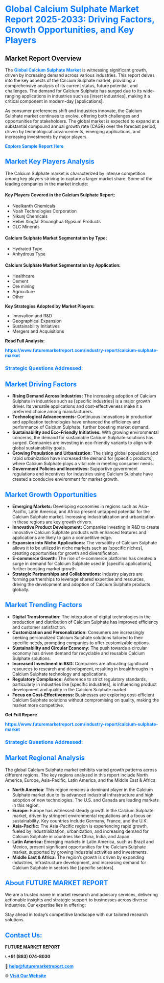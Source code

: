 <h1 style="color: #007BFF;">Global Calcium Sulphate Market Report 2025-2033: Driving Factors, Growth Opportunities, and Key Players</h1>

<section id="overview">
<h2>Market Report Overview</h2>
<p>The <a href="https://www.futuremarketreport.com/industry-report/calcium-sulphate-market" style="color: #007BFF; text-decoration: none;"><strong>Global Calcium Sulphate Market</strong></a> is witnessing significant growth, driven by increasing demand across various industries. This report delves into the key aspects of the Calcium Sulphate market, providing a comprehensive analysis of its current status, future potential, and challenges. The demand for Calcium Sulphate has surged due to its wide-ranging applications in industries such as [insert industries], making it a critical component in modern-day [applications].</p>
<p>As consumer preferences shift and industries innovate, the Calcium Sulphate market continues to evolve, offering both challenges and opportunities for stakeholders. The global market is expected to expand at a substantial compound annual growth rate (CAGR) over the forecast period, driven by technological advancements, emerging applications, and increasing investments by major players.</p>
</section>

<section id="overview">
<p><a href="https://www.futuremarketreport.com/request-sample/reportId=47014" style="color: #007BFF; text-decoration: none;"><strong>Explore Sample Report Here</strong></a></p>
</section>

<section id="key-players">
<h2 style="color: #007BFF;">Market Key Players Analysis</h2>
<p>The Calcium Sulphate market is characterized by intense competition among key players striving to capture a larger market share. Some of the leading companies in the market include:</p>
<h4>Key Players Covered in the Calcium Sulphate Report:</h4>
<ul><li>Neelkanth Chemicals</li><li>Noah Technologies Corporation</li><li>Nikunj Chemicals</li><li>Hebei Xingtai Shuanghua Gypsum Products</li><li>GLC Minerals</li></ul>
<h4>Calcium Sulphate Market Segmentation by Type:</h4>
<ul><li>Hydrated Type</li><li>Anhydrous Type</li></ul>

<h4>Calcium Sulphate Market Segmentation by Application:</h4>
<ul><li>Healthcare</li><li>Cement</li><li>Ore mining</li><li>Agriculture</li><li>Other</li></ul>
<p><strong>Key Strategies Adopted by Market Players:</strong></p>
<ul>
<li>Innovation and R&D</li>
<li>Geographical Expansion</li>
<li>Sustainability Initiatives</li>
<li>Mergers and Acquisitions</li>
</ul>
</section>

<section>
<p><strong>Read Full Analysis: </strong></p><a href="https://www.futuremarketreport.com/industry-report/calcium-sulphate-market" style="color: #007BFF; text-decoration: none;"><strong>https://www.futuremarketreport.com/industry-report/calcium-sulphate-market</strong></a>
<h3 style="color: #007BFF;">Strategic Questions Addressed:</h3>
</section>

<section id="driving-factors">
<h2 style="color: #007BFF;">Market Driving Factors</h2>
<ul>
<li><strong>Rising Demand Across Industries:</strong> The increasing adoption of Calcium Sulphate in industries such as [specific industries] is a major growth driver. Its versatile applications and cost-effectiveness make it a preferred choice among manufacturers.</li>
<li><strong>Technological Advancements:</strong> Continuous innovations in production and application technologies have enhanced the efficiency and performance of Calcium Sulphate, further boosting market demand.</li>
<li><strong>Sustainability and Eco-Friendly Initiatives:</strong> With growing environmental concerns, the demand for sustainable Calcium Sulphate solutions has surged. Companies are investing in eco-friendly variants to align with global sustainability goals.</li>
<li><strong>Growing Population and Urbanization:</strong> The rising global population and rapid urbanization have increased the demand for [specific products], where Calcium Sulphate plays a vital role in meeting consumer needs.</li>
<li><strong>Government Policies and Incentives:</strong> Supportive government regulations and incentives for industries using Calcium Sulphate have created a conducive environment for market growth.</li>
</ul>
</section>

<section id="growth-opportunities">
<h2 style="color: #007BFF;">Market Growth Opportunities</h2>
<ul>
<li><strong>Emerging Markets:</strong> Developing economies in regions such as Asia-Pacific, Latin America, and Africa present untapped potential for the Calcium Sulphate market. Increasing industrialization and urbanization in these regions are key growth drivers.</li>
<li><strong>Innovative Product Development:</strong> Companies investing in R&D to create innovative Calcium Sulphate products with enhanced features and applications are likely to gain a competitive edge.</li>
<li><strong>Expansion into Niche Applications:</strong> The versatility of Calcium Sulphate allows it to be utilized in niche markets such as [specific niches], creating opportunities for growth and diversification.</li>
<li><strong>E-commerce Growth:</strong> The rise of e-commerce platforms has created a surge in demand for Calcium Sulphate used in [specific applications], further boosting market growth.</li>
<li><strong>Strategic Partnerships and Collaborations:</strong> Industry players are forming partnerships to leverage shared expertise and resources, driving the development and adoption of Calcium Sulphate products globally.</li>
</ul>
</section>

<section id="trending-factors">
<h2 style="color: #007BFF;">Market Trending Factors</h2>
<ul>
<li><strong>Digital Transformation:</strong> The integration of digital technologies in the production and distribution of Calcium Sulphate has improved efficiency and customer satisfaction.</li>
<li><strong>Customization and Personalization:</strong> Consumers are increasingly seeking personalized Calcium Sulphate solutions tailored to their specific needs, prompting companies to offer customizable options.</li>
<li><strong>Sustainability and Circular Economy:</strong> The push towards a circular economy has driven demand for recyclable and reusable Calcium Sulphate solutions.</li>
<li><strong>Increased Investment in R&D:</strong> Companies are allocating significant resources to research and development, resulting in breakthroughs in Calcium Sulphate technology and applications.</li>
<li><strong>Regulatory Compliance:</strong> Adherence to strict regulatory standards, particularly in industries like [specific industries], is influencing product development and quality in the Calcium Sulphate market.</li>
<li><strong>Focus on Cost-Effectiveness:</strong> Businesses are exploring cost-efficient Calcium Sulphate solutions without compromising on quality, making the market more competitive.</li>
</ul>
</section>

<section>
<p><strong>Get Full Report: </strong></p><a href="https://www.futuremarketreport.com/industry-report/calcium-sulphate-market" style="color: #007BFF; text-decoration: none;"><strong>https://www.futuremarketreport.com/industry-report/calcium-sulphate-market</strong></a>
<h3 style="color: #007BFF;">Strategic Questions Addressed:</h3>
</section>


<section id="regional-analysis">
<h2 style="color: #007BFF;">Market Regional Analysis</h2>
<p>The global Calcium Sulphate market exhibits varied growth patterns across different regions. The key regions analyzed in this report include North America, Europe, Asia-Pacific, Latin America, and the Middle East & Africa:</p>
<ul>
<li><strong>North America:</strong> This region remains a dominant player in the Calcium Sulphate market due to its advanced industrial infrastructure and high adoption of new technologies. The U.S. and Canada are leading markets in this region.</li>
<li><strong>Europe:</strong> Europe has witnessed steady growth in the Calcium Sulphate market, driven by stringent environmental regulations and a focus on sustainability. Key countries include Germany, France, and the U.K.</li>
<li><strong>Asia-Pacific:</strong> The Asia-Pacific region is experiencing rapid growth, fueled by industrialization, urbanization, and increasing demand for Calcium Sulphate in countries like China, India, and Japan.</li>
<li><strong>Latin America:</strong> Emerging markets in Latin America, such as Brazil and Mexico, present significant opportunities for the Calcium Sulphate market, supported by growing industrial activities and investments.</li>
<li><strong>Middle East & Africa:</strong> The region’s growth is driven by expanding industries, infrastructure development, and increasing demand for Calcium Sulphate in sectors like [specific sectors].</li>
</ul>
</section>

<footer>
<h2 style="color: #007BFF;">About FUTURE MARKET REPORT</h2>
<p>We are a trusted name in market research and advisory services, delivering actionable insights and strategic support to businesses across diverse industries. Our expertise lies in offering:</p>

<p>Stay ahead in today’s competitive landscape with our tailored research solutions.</p>

<h2 style="color: #007BFF;">Contact Us:</h2>
<p><strong>FUTURE MARKET REPORT</strong></p>
<p>📞 <strong>+91 (883) 074-8030</strong></p>
<p>📧 <strong><a href="mailto:help@futuremarketreport.com" style="color: #007BFF;">help@futuremarketreport.com</a></strong></p>
<p>🌐 <strong><a href="https://www.futuremarketreport.com/" style="color: #007BFF;">Visit Our Website</a></strong></p>
</footer>